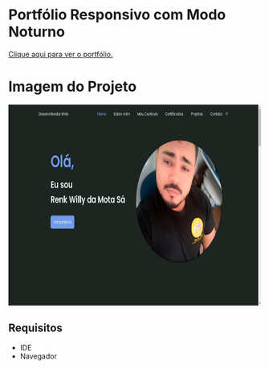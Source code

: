 # Portfólio Responsivo com Modo Noturno
<a href="https://RenkSa.github.io/portfolio/index.html" target="_blank">Clique aqui para ver o portfólio.</a>

<h1> Imagem do Projeto </h1>

<img src="https://github.com/RenkSa/RenkSa.github.io/blob/main/portfolio/assets/img/portifolio.png" width="800" height="400">


## Requisitos
- IDE
- Navegador
